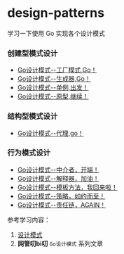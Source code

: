 # design-patterns
学习一下使用 Go 实现各个设计模式


### 创建型模式设计
+ [Go设计模式--工厂模式,Go！](https://github.com/hd2yao/design-patterns/tree/main/creational-patterns/factory)
+ [Go设计模式--生成器,Go！](https://github.com/hd2yao/design-patterns/tree/main/creational-patterns/builder)
+ [Go设计模式--单例,出发！](https://github.com/hd2yao/design-patterns/tree/main/creational-patterns/singleton)
+ [Go设计模式--原型,继续！](https://github.com/hd2yao/design-patterns/tree/main/creational-patterns/prototype)

### 结构型模式设计
+ [Go设计模式--代理,go！](https://github.com/hd2yao/design-patterns/tree/main/structural-patterns/proxy)

### 行为模式设计
+ [Go设计模式--中介者，开端！](https://github.com/hd2yao/design-patterns/tree/main/behavioral-patterns/mediator)
+ [Go设计模式--解释器，加油！](https://github.com/hd2yao/design-patterns/tree/main/behavioral-patterns/interpreter)
+ [Go设计模式--模板方法，我回来啦！](https://github.com/hd2yao/design-patterns/tree/main/behavioral-patterns/template)
+ [Go设计模式--策略，如约而至！](https://github.com/hd2yao/design-patterns/tree/main/behavioral-patterns/strategy)
+ [Go设计模式--责任链，AGAIN！](https://github.com/hd2yao/design-patterns/tree/main/behavioral-patterns/chain-of-command)

参考学习内容：
1. [设计模式](https://refactoringguru.cn/design-patterns)
2. **网管叨bi叨** `Go设计模式` 系列文章